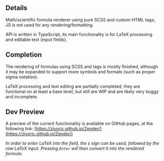 ## Details
Math/scientific formula renderer using pure SCSS and custom HTML tags; JS is not used for any rendering/formatting.

API is written in TypeScript, its main functionality is for LaTeX processing and editable text (input fields).

## Completion
The rendering of formulas using SCSS and tags is mostly finished, although it may be expanded to support more symbols and formats (such as proper sigma notation).

LaTeX processing and text editing are partially completed; they are functional on at least a base level, but still are WIP and are likely very buggy and incomplete.

## Dev Preview
A preview of the current functionality is available on GitHub pages, at the following link:
[https://zivoric.github.io/Zender/](https://zivoric.github.io/Zender/)

*In order to enter LaTeX into the field, the `$` sign can be used, followed by the raw LaTeX input. Pressing `Enter` will then convert it into the rendered formula.*
